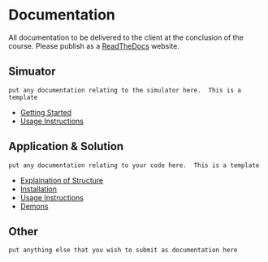 # Documentation

All documentation to be delivered to the client at the conclusion of the course.  Please publish as a [ReadTheDocs](https://readthedocs.org/) website.

## Simuator

`put any documentation relating to the simulator here.  This is a template`

* [Getting Started]()
* [Usage Instructions]()

## Application & Solution

`put any documentation relating to your code here.  This is a template`

* [Explaination of Structure]()
* [Installation]()
* [Usage Instructions]()
* [Demons]()

## Other

`put anything else that you wish to submit as documentation here`

